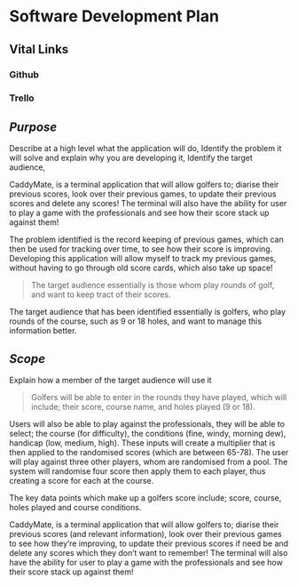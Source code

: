 # **Software Development Plan**

## **Vital Links**

### Github
### Trello

## ***Purpose***
Describe at a high level what the application will do,
Identify the problem it will solve and explain why you are developing it,
Identify the target audience,

CaddyMate, is a terminal application that will allow golfers to; diarise their previous scores, look over their previous games, to update their previous scores and delete any scores! The terminal will also have the ability for user to play a game with the professionals and see how their score stack up against them! 


The problem identified is the record keeping of previous games, which can then be used for tracking over time, to see how their score is improving. Developing this application will allow myself to track my previous games, without having to go through old score cards, which also take up space!

> The target audience essentially is those whom play rounds of golf, and want to keep tract of their scores. 

The target audience that has been identified essentially is golfers, who play rounds of the course, such as 9 or 18 holes, and want to manage this information better.



## ***Scope***
Explain how a member of the target audience will use it

> Golfers will be able to enter in the rounds they have played, which will include; their score, course name, and holes played (9 or 18).

Users will also be able to play against the professionals, they will be able to select; the course (for difficulty), the conditions (fine, windy, morning dew), handicap (low, medium, high). These inputs will create a multiplier that is then applied to the randomised scores (which are between 65-78). The user will play against three other players, whom are randomised from a pool. The system will randomise four score then apply them to each player, thus creating a score for each at the course.


The key data points which make up a golfers score include; score, course, holes played and course conditions.


CaddyMate, is a terminal application that will allow golfers to; diarise their previous scores (and relevant information), look over their previous games to see how they’re improving, to update their previous scores if need be and delete any scores which they don’t want to remember! The terminal will also have the ability for user to play a game with the professionals and see how their score stack up against them! 
